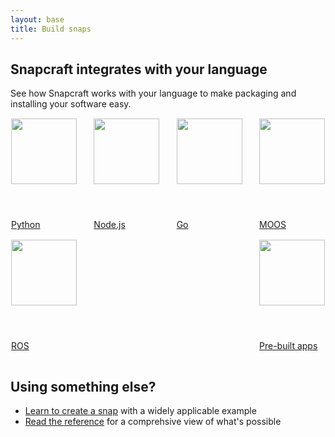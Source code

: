 ```yaml
---
layout: base
title: Build snaps
---
```

<style>
.p-logo-link {
  border: 1px solid transparent;
  border-radius: 2px;
  display: block;
  margin-top: 0;

  &:hover {
    border-color: #cdcdcd;
    text-decoration: none;
  }
}

.p-logo-links {
  align-items: flex-start;
  display: flex;
  flex-wrap: wrap;
  justify-content: space-between;

  .p-logo-link {
    // by default (on mobile) use col-3 width (4 items in a row)
    width: 21.875%; // mobile-col-1

    // on larger screens use col-2 width (6 items in a row)
    @media screen and (min-width: 620px) {
      width: 15.04854%; // col-2
    }
  }

  // don't limit max-height of logo in card header
  .p-card__header img {
    display: block;
    max-height: none;
    width: 100%;
  }
}
</style>

<div class="p-strip is-deep is-bordered">
      <div class="row">
        <div class="col-12">
          <h2>Snapcraft integrates with your language</h2>
          <p class="p-heading--five">See how Snapcraft works with your language to make packaging and installing your software easy.</p>
        </div>
      </div>
      <div class="row">
        <div class="col-12 p-logo-links">
          <a class="p-logo-link p-card" href="/build-snaps/python">
            <header class="p-card__header">
              <img src="https://assets.ubuntu.com/v1/c3d9d13f-python-logo.png" style="height: 105px; max-height: 105px;" alt="">
            </header>
            <p class="u-no-margin">Python</p>
          </a>
          <a class="p-logo-link p-card" href="/build-snaps/node">
            <header class="p-card__header">
              <img src="https://assets.ubuntu.com/v1/9735ad74-node-logo.png" style="height: 105px; max-height: 105px;" alt="">
            </header>
            <p class="u-no-margin">Node.js</p>
          </a>
          <a class="p-logo-link p-card" href="/build-snaps/go">
            <header class="p-card__header">
              <img src="https://assets.ubuntu.com/v1/c85a212e-go-logo.png" style="height: 105px; max-height: 105px;" alt="">
            </header>
            <p class="u-no-margin">Go</p>
          </a>
          <a class="p-logo-link p-card" href="/build-snaps/moos">
            <header class="p-card__header">
              <img src="https://assets.ubuntu.com/v1/04ff3e39-MOOSV-10-256.jpg" style="height: 105px; max-height: 105px;" alt="">
            </header>
            <p class="u-no-margin">MOOS</p>
          </a>
          <a class="p-logo-link p-card" href="/build-snaps/ros">
            <header class="p-card__header">
              <img src="https://assets.ubuntu.com/v1/dc84f68e-c8749268-logo-ros.png" style="height: 105px; max-height: 105px;" alt="">
            </header>
            <p class="u-no-margin">ROS</p>
          </a>
          <a class="p-logo-link p-card" href="/build-snaps/pre-built">
            <header class="p-card__header">
              <img src="https://assets.ubuntu.com/v1/f14812c7-adwaita-package.png" style="height: 105px; max-height: 105px;" alt="">
            </header>
            <p class="u-no-margin">Pre-built apps</p>
          </a>
        </div>
      </div>
    </div>
<div class="p-strip is-deep">
      <div class="row">
        <div class="col-6">
          <h2>Using something else?</h2>
        </div>
        <div class="col-6">
          <ul class="p-list u-no-margin">
            <li class="p-list__item"><a href="/build-snaps/">Learn to create a snap</a> with a widely applicable example</li>
            <li class="p-list__item"><a href="https://forum.snapcraft.io/categories">Read the reference</a> for a comprehsive view of what's possible</li>
          </ul>
        </div>
      </div>
    </div>
